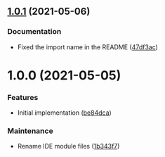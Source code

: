 ## [1.0.1](https://github.com/Alorel/rollup-plugin-wasm-bindgen-web/compare/1.0.0...1.0.1) (2021-05-06)


### Documentation

* Fixed the import name in the README ([47df3ac](https://github.com/Alorel/rollup-plugin-wasm-bindgen-web/commit/47df3acf59107e296dbe40b85f2ebfdb25514416))

# 1.0.0 (2021-05-05)


### Features

* Initial implementation ([be84dca](https://github.com/Alorel/rollup-plugin-wasm-bindgen-web/commit/be84dcacc98938534c01389a211cac66c16b82a3))


### Maintenance

* Rename IDE module files ([1b343f7](https://github.com/Alorel/rollup-plugin-wasm-bindgen-web/commit/1b343f7b760fca5d9455b0381ccbb5203a891cd1))
